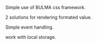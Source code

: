 Simple use of BULMA css framework.

2 solutions for rendering formated value.

Simple event handling.

work with local storage.
